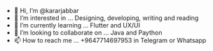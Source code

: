 - 👋 Hi, I’m @kararjabbar
- 👀 I’m interested in ... Designing, developing, writing and reading
- 🌱 I’m currently learning ... Flutter and UX/UI
- 💞️ I’m looking to collaborate on ... Java and Paython
- 📫 How to reach me ... +9647714697953 in Telegram or Whatsapp

<!---
kararjabbar/kararjabbar is a ✨ special ✨ repository because its `README.md` (this file) appears on your GitHub profile.
You can click the Preview link to take a look at your changes.
--->
